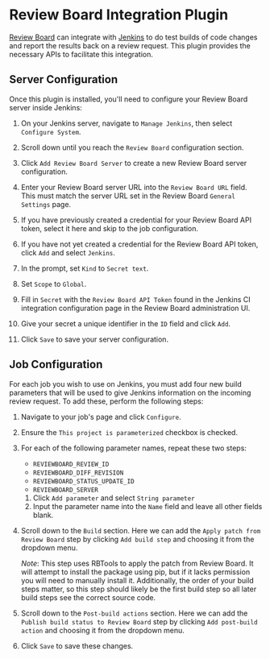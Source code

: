 # Review Board Integration Plugin

[Review Board](https://reviewboard.org) can integrate with
[Jenkins](https://jenkins.io) to do test builds of code changes and report the
results back on a review request. This plugin provides the necessary APIs to
facilitate this integration.


## Server Configuration

Once this plugin is installed, you'll need to configure your Review Board
server inside Jenkins:

1. On your Jenkins server, navigate to `Manage Jenkins`, then select `Configure
   System`.

2. Scroll down until you reach the `Review Board` configuration section.

3. Click `Add Review Board Server` to create a new Review Board server
   configuration.

4. Enter your Review Board server URL into the `Review Board URL` field. This
   must match the server URL set in the Review Board `General Settings` page.

5. If you have previously created a credential for your Review Board API token,
   select it here and skip to the job configuration.

6. If you have not yet created a credential for the Review Board API token,
   click `Add` and select `Jenkins`.

7. In the prompt, set `Kind` to `Secret text`.

8. Set `Scope` to `Global`.

9. Fill in `Secret` with the `Review Board API Token` found in the Jenkins CI
   integration configuration page in the Review Board administration UI.

10. Give your secret a unique identifier in the `ID` field and click `Add`.

11. Click `Save` to save your server configuration.


## Job Configuration

For each job you wish to use on Jenkins, you must add four new build parameters
that will be used to give Jenkins information on the incoming review request.
To add these, perform the following steps:

1. Navigate to your job's page and click `Configure`.

2. Ensure the `This project is parameterized` checkbox is checked.

3. For each of the following parameter names, repeat these two steps:

   * `REVIEWBOARD_REVIEW_ID`
   * `REVIEWBOARD_DIFF_REVISION`
   * `REVIEWBOARD_STATUS_UPDATE_ID`
   * `REVIEWBOARD_SERVER`

   1. Click `Add parameter` and select `String parameter`
   2. Input the parameter name into the `Name` field and leave all other fields
      blank.

4. Scroll down to the `Build` section. Here we can add the `Apply patch from
   Review Board` step by clicking `Add build step` and choosing it from the
   dropdown menu.

   *Note*: This step uses RBTools to apply the patch from Review Board. It will
   attempt to install the package using pip, but if it lacks permission you
   will need to manually install it. Additionally, the order of your build
   steps matter, so this step should likely be the first build step so all
   later build steps see the correct source code.

5. Scroll down to the `Post-build actions` section. Here we can add the
   `Publish build status to Review Board` step by clicking `Add post-build
   action` and choosing it from the dropdown menu.

6. Click `Save` to save these changes.
